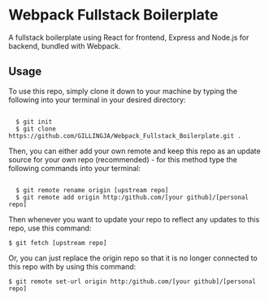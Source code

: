 <h1>Webpack Fullstack Boilerplate</h1>
<p>A fullstack boilerplate using React for frontend, Express and Node.js for backend, bundled with Webpack.</p>

<h2>Usage</h2>
<p>To use this repo, simply clone it down to your machine by typing the following into your terminal in your desired directory:</p>
<code style='display:block;white-space:pre-wrap'>
  $ git init
  $ git clone https://github.com/GILLINGJA/Webpack_Fullstack_Boilerplate.git .
</code>
<p>Then, you can either add your own remote and keep this repo as an update source for your own repo (recommended) 
  - for this method type the following commands into your terminal:</p>
<code style='display:block;white-space:pre-wrap'>
  $ git remote rename origin [upstream repo]
  $ git remote add origin http:/github.com/[your github]/[personal repo]
</code>
<p>Then whenever you want to update your repo to reflect any updates to this repo, use this command:</p>
<code>$ git fetch [upstream repo]</code>
<p>Or, you can just replace the origin repo so that it is no longer connected to this repo with by using this command:</p>
<code>$ git remote set-url origin http:/github.com/[your github]/[personal repo]</code>